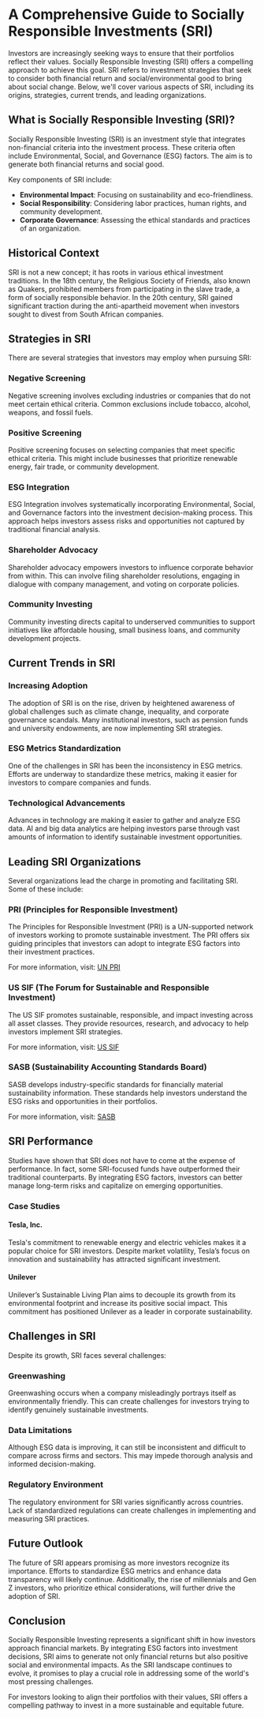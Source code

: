 # A Comprehensive Guide to Socially Responsible Investments (SRI)

Investors are increasingly seeking ways to ensure that their portfolios reflect their values. Socially Responsible Investing (SRI) offers a compelling approach to achieve this goal. SRI refers to investment strategies that seek to consider both financial return and social/environmental good to bring about social change. Below, we'll cover various aspects of SRI, including its origins, strategies, current trends, and leading organizations.

## What is Socially Responsible Investing (SRI)?

Socially Responsible Investing (SRI) is an investment style that integrates non-financial criteria into the investment process. These criteria often include Environmental, Social, and Governance (ESG) factors. The aim is to generate both financial returns and social good. 

Key components of SRI include:
- **Environmental Impact**: Focusing on sustainability and eco-friendliness.
- **Social Responsibility**: Considering labor practices, human rights, and community development.
- **Corporate Governance**: Assessing the ethical standards and practices of an organization.

## Historical Context

SRI is not a new concept; it has roots in various ethical investment traditions. In the 18th century, the Religious Society of Friends, also known as Quakers, prohibited members from participating in the slave trade, a form of socially responsible behavior. In the 20th century, SRI gained significant traction during the anti-apartheid movement when investors sought to divest from South African companies.

## Strategies in SRI

There are several strategies that investors may employ when pursuing SRI:

### Negative Screening

Negative screening involves excluding industries or companies that do not meet certain ethical criteria. Common exclusions include tobacco, alcohol, weapons, and fossil fuels.

### Positive Screening

Positive screening focuses on selecting companies that meet specific ethical criteria. This might include businesses that prioritize renewable energy, fair trade, or community development.

### ESG Integration

ESG Integration involves systematically incorporating Environmental, Social, and Governance factors into the investment decision-making process. This approach helps investors assess risks and opportunities not captured by traditional financial analysis.

### Shareholder Advocacy

Shareholder advocacy empowers investors to influence corporate behavior from within. This can involve filing shareholder resolutions, engaging in dialogue with company management, and voting on corporate policies.

### Community Investing

Community investing directs capital to underserved communities to support initiatives like affordable housing, small business loans, and community development projects.

## Current Trends in SRI

### Increasing Adoption

The adoption of SRI is on the rise, driven by heightened awareness of global challenges such as climate change, inequality, and corporate governance scandals. Many institutional investors, such as pension funds and university endowments, are now implementing SRI strategies.

### ESG Metrics Standardization

One of the challenges in SRI has been the inconsistency in ESG metrics. Efforts are underway to standardize these metrics, making it easier for investors to compare companies and funds.

### Technological Advancements

Advances in technology are making it easier to gather and analyze ESG data. AI and big data analytics are helping investors parse through vast amounts of information to identify sustainable investment opportunities.

## Leading SRI Organizations

Several organizations lead the charge in promoting and facilitating SRI. Some of these include:

### PRI (Principles for Responsible Investment)

The Principles for Responsible Investment (PRI) is a UN-supported network of investors working to promote sustainable investment. The PRI offers six guiding principles that investors can adopt to integrate ESG factors into their investment practices.

For more information, visit: [UN PRI](https://www.unpri.org/)

### US SIF (The Forum for Sustainable and Responsible Investment)

The US SIF promotes sustainable, responsible, and impact investing across all asset classes. They provide resources, research, and advocacy to help investors implement SRI strategies.

For more information, visit: [US SIF](https://www.ussif.org/)

### SASB (Sustainability Accounting Standards Board)

SASB develops industry-specific standards for financially material sustainability information. These standards help investors understand the ESG risks and opportunities in their portfolios.

For more information, visit: [SASB](https://www.sasb.org/)

## SRI Performance

Studies have shown that SRI does not have to come at the expense of performance. In fact, some SRI-focused funds have outperformed their traditional counterparts. By integrating ESG factors, investors can better manage long-term risks and capitalize on emerging opportunities.

### Case Studies

#### Tesla, Inc.

Tesla's commitment to renewable energy and electric vehicles makes it a popular choice for SRI investors. Despite market volatility, Tesla’s focus on innovation and sustainability has attracted significant investment.

#### Unilever

Unilever’s Sustainable Living Plan aims to decouple its growth from its environmental footprint and increase its positive social impact. This commitment has positioned Unilever as a leader in corporate sustainability.

## Challenges in SRI

Despite its growth, SRI faces several challenges:

### Greenwashing

Greenwashing occurs when a company misleadingly portrays itself as environmentally friendly. This can create challenges for investors trying to identify genuinely sustainable investments.

### Data Limitations

Although ESG data is improving, it can still be inconsistent and difficult to compare across firms and sectors. This may impede thorough analysis and informed decision-making.

### Regulatory Environment

The regulatory environment for SRI varies significantly across countries. Lack of standardized regulations can create challenges in implementing and measuring SRI practices.

## Future Outlook

The future of SRI appears promising as more investors recognize its importance. Efforts to standardize ESG metrics and enhance data transparency will likely continue. Additionally, the rise of millennials and Gen Z investors, who prioritize ethical considerations, will further drive the adoption of SRI.

## Conclusion

Socially Responsible Investing represents a significant shift in how investors approach financial markets. By integrating ESG factors into investment decisions, SRI aims to generate not only financial returns but also positive social and environmental impacts. As the SRI landscape continues to evolve, it promises to play a crucial role in addressing some of the world's most pressing challenges.

For investors looking to align their portfolios with their values, SRI offers a compelling pathway to invest in a more sustainable and equitable future.